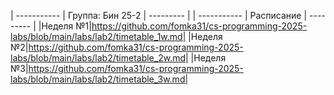 | ----------- |   Группа: Бин 25-2   | --------- |
| ----------- |      Расписание      | --------- |
|Неделя №1|https://github.com/fomka31/cs-programming-2025-labs/blob/main/labs/lab2/timetable_1w.md|
|Неделя №2|https://github.com/fomka31/cs-programming-2025-labs/blob/main/labs/lab2/timetable_2w.md|
|Неделя №3|https://github.com/fomka31/cs-programming-2025-labs/blob/main/labs/lab2/timetable_3w.md|
